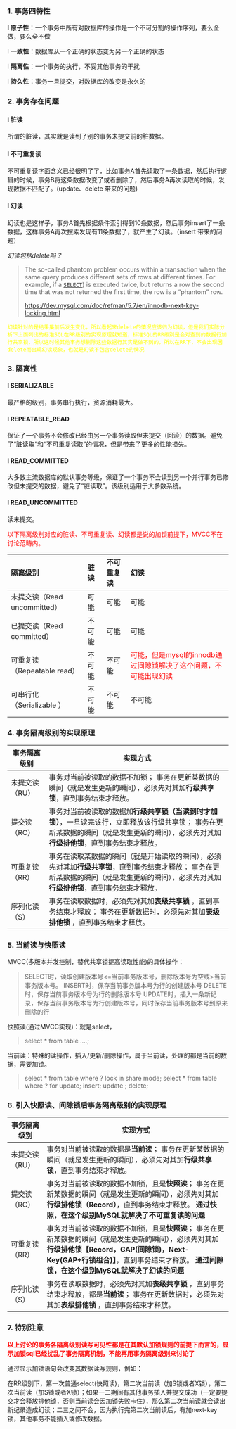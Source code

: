 ### 1. 事务四特性

   **l 原子性**：一个事务中所有对数据库的操作是一个不可分割的操作序列，要么全做，要么全不做

   l **一致性**：数据库从一个正确的状态变为另一个正确的状态

   l **隔离性**：一个事务的执行，不受其他事务的干扰

   l **持久性**：事务一旦提交，对数据库的改变是永久的

### 2. 事务存在问题

   #### l **脏读**

   所谓的脏读，其实就是读到了别的事务未提交前的脏数据。

   #### l **不可重复读**

   不可重复读字面含义已经很明了了，比如事务A首先读取了一条数据，然后执行逻辑的时候，事务B将这条数据改变了或者删除了，然后事务A再次读取的时候，发现数据不匹配了。(update、delete 带来的问题)

   #### l **幻读**

   幻读也是这样子，事务A首先根据条件索引得到10条数据，然后事务insert了一条数据，这样事务A再次搜索发现有11条数据了，就产生了幻读。（insert 带来的问题）

*幻读包括delete吗？*

> The so-called phantom problem occurs within a transaction when the same query produces different sets of rows at different times. For example, if a [`SELECT`](https://segmentfault.com/a/1190000025156465#)) is executed twice, but returns a row the second time that was not returned the first time, the row is a “phantom” row.
>
> https://dev.mysql.com/doc/refman/5.7/en/innodb-next-key-locking.html

<font color=yellow>`幻读针对的是结果集前后发生变化，所以看起来delete的情况应该归为幻读，但是我们实际分析下上面列出的标准SQL在RR级别的实现原理就知道，标准SQL的RR级别是会对查到的数据行加行共享锁，所以这时候其他事务想删除这些数据行其实是做不到的，所以在RR下，不会出现因delete而出现幻读现象，也就是幻读不包含delete的情况`</font>

### 3. 隔离性

#### l **SERIALIZABLE**

   最严格的级别，事务串行执行，资源消耗最大。

   #### l **REPEATABLE_READ**

   保证了一个事务不会修改已经由另一个事务读取但未提交（回滚）的数据。避免了“脏读取”和“不可重复读取”的情况，但是带来了更多的性能损失。

#### l **READ_COMMITTED**

   大多数主流数据库的默认事务等级，保证了一个事务不会读到另一个并行事务已修改但未提交的数据，避免了“脏读取”。该级别适用于大多数系统。

#### l **READ_UNCOMMITTED**

   读未提交。

<font color=red>以下隔离级别对应的脏读、不可重复读、幻读都是说的加锁前提下，MVCC不在讨论范畴内。</font>

| 隔离级别                     | 脏读   | 不可重复读 | 幻读                                                         |
| :--------------------------- | :----- | :--------- | :----------------------------------------------------------- |
| 未提交读（Read uncommitted） | 可能   | 可能       | 可能                                                         |
| 已提交读（Read committed）   | 不可能 | 可能       | 可能                                                         |
| 可重复读（Repeatable read）  | 不可能 | 不可能     | <font color=red>可能，但是mysql的innodb通过间隙锁解决了这个问题，不可能出现幻读</font> |
| 可串行化（Serializable ）    | 不可能 | 不可能     | 不可能                                                       |

### 4. 事务隔离级别的实现原理

| 事务隔离级别   | 实现方式                                                     |
| -------------- | ------------------------------------------------------------ |
| 未提交读（RU） | 事务对当前被读取的数据不加锁；  事务在更新某数据的瞬间（就是发生更新的瞬间），必须先对其加**行级共享锁**，直到事务结束才释放。 |
| 提交读（RC）   | 事务对当前被读取的数据加**行级共享锁（当读到时才加锁）**，一旦读完该行，立即释放该行级共享锁；  事务在更新某数据的瞬间（就是发生更新的瞬间），必须先对其加**行级排他锁**，直到事务结束才释放。 |
| 可重复读（RR） | 事务在读取某数据的瞬间（就是开始读取的瞬间），必须先对其加**行级共享锁**，直到事务结束才释放；  事务在更新某数据的瞬间（就是发生更新的瞬间），必须先对其加**行级排他锁**，直到事务结束才释放。 |
| 序列化读（S）  | 事务在读取数据时，必须先对其加**表级共享锁** ，直到事务结束才释放；  事务在更新数据时，必须先对其加**表级排他锁** ，直到事务结束才释放。 |
### 5. 当前读与快照读

MVCC(多版本并发控制，替代共享锁提高读取性能)的具体操作：

> SELECT时，读取创建版本号<=当前事务版本号，删除版本号为空或>当前事务版本号。
> INSERT时，保存当前事务版本号为行的创建版本号
> DELETE时，保存当前事务版本号为行的删除版本号
> UPDATE时，插入一条新纪录，保存当前事务版本号为行创建版本号，同时保存当前事务版本号到原来删除的行

快照读(通过MVCC实现)：就是select，
>select * from table ....;

当前读：特殊的读操作，插入/更新/删除操作，属于当前读，处理的都是当前的数据，需要加锁。

> select * from table where ? lock in share mode;
> select * from table where ? for update;
> insert;
> update ;
> delete;

### 6. 引入快照读、间隙锁后事务隔离级别的实现原理

| 事务隔离级别   | 实现方式                                                     |
| -------------- | ------------------------------------------------------------ |
| 未提交读（RU） | 事务对当前被读取的数据是**当前读**；  事务在更新某数据的瞬间（就是发生更新的瞬间），必须先对其加**行级共享锁**，直到事务结束才释放。 |
| 提交读（RC）   | 事务对当前被读取的数据不加锁，且是**快照读**；  事务在更新某数据的瞬间（就是发生更新的瞬间），必须先对其加**行级排他锁（Record）**，直到事务结束才释放。  **通过快照，在这个级别MySQL就解决了不可重复读的问题** |
| 可重复读（RR） | 事务对当前被读取的数据不加锁，且是**快照读**；  事务在更新某数据的瞬间（就是发生更新的瞬间），必须先对其加**行级排他锁【Record，GAP(间隙锁)，Next-Key(GAP+行锁组合)】**，直到事务结束才释放。  **通过间隙锁，在这个级别MySQL就解决了幻读的问题** |
| 序列化读（S）  | 事务在读取数据时，必须先对其加**表级共享锁** ，直到事务结束才释放，都是**当前读**；  事务在更新数据时，必须先对其加**表级排他锁** ，直到事务结束才释放。 |
### 7.  特别注意

**<font color=red>以上讨论的事务各隔离级别读写可见性都是在其默认加锁规则的前提下而言的，显示加锁sql已经扰乱了事务隔离机制，不能再用事务隔离级别来讨论了</font>**

通过显示加锁语句会改变其数据读写规则，例如：

在RR级别下，第一次普通select(快照读)，第二次当前读（加S锁或者X锁），第二次当前读（加S锁或者X锁）；如果一二期间有其他事务插入并提交成功（一定要提交才会释放排他锁，否则当前读会因加锁失败卡住），那么第二次当前读就会读出新纪录造成幻读；二三之间不会，因为执行完第二次当前读后，有加next-key锁，其他事务不能插入或修改数据。

